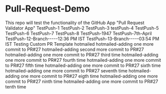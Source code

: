 # Pull-Request-Demo
This repo will test the functionality of the GitHub App "Pull Request Validator App"
TestPush-1
TestPush-2
TestPush-3
testPush-4
TestPush-5
TestPush-6
TestPush-7
TestPush-8
TestPush-1947
TestPush-7th-April
TestPush-12-Branch-----12:36 PM IST
TestPush-13-Branch-----03:54 PM IST
Testing Custom PR Template
hotmailed
hotmailed-adding one more commit to PR#27
hotmailed-adding second more commit to PR#27
hotmailed-adding one more commit to PR#27 third time
hotmailed-adding one more commit to PR#27 fourth time
hotmailed-adding one more commit to PR#27 fifth time
hotmailed-adding one more commit to PR#27 sixth time
hotmailed-adding one more commit to PR#27 seventh time
hotmailed-adding one more commit to PR#27 eigth time
hotmailed-adding one more commit to PR#27 ninth time
hotmailed-adding one more commit to PR#27 tenth time
